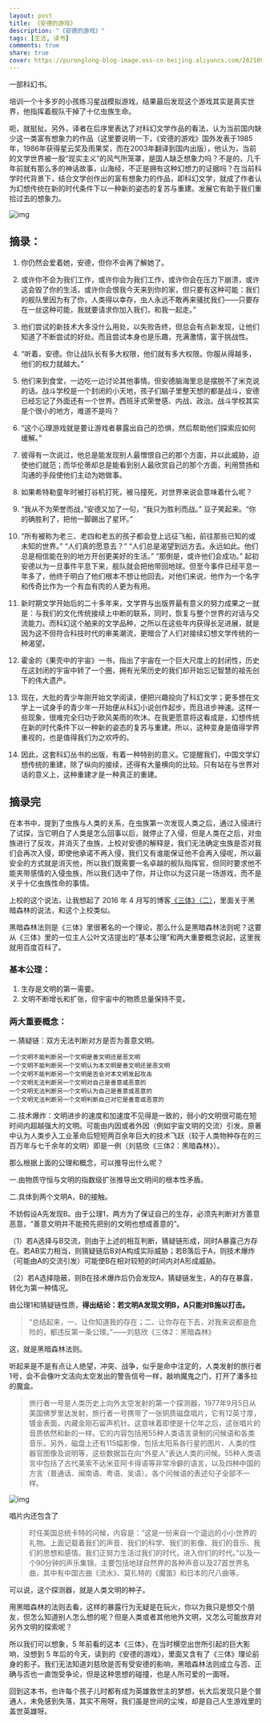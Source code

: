 ```yaml
---
layout: post
title: 《安德的游戏》
description: "《安德的游戏》"
tags: [生活, 读书]
comments: true
share: true
cover: https://puronglong-blog-image.oss-cn-beijing.aliyuncs.com/20210909110657.png
---
```


一部科幻书。

<!-- more -->

培训一个十多岁的小孩练习星战模拟游戏，结果最后发现这个游戏其实是真实世界，他指挥着舰队干掉了十亿虫族生命。

呃，就挺扯。另外，译者在后序里表达了对科幻文学作品的看法，认为当前国内缺少这一类富有想象力的作品（这里要说明一下，《安德的游戏》国外发表于1985年，1986年获得星云奖及雨果奖，而在2003年翻译到国内出版），他认为，当前的文学世界被一股“现实主义”的风气所笼罩，是国人缺乏想象力吗？不是的，几千年前就有那么多的神话故事，山海经，不正是拥有这种幻想力的证据吗？在当前科学时代背景下，结合文学创作出的富有想象力的作品，即科幻文学，就成了作者认为幻想传统在新的时代条件下以一种新的姿态的复苏与重建。发展它有助于我们重拾过去的想象力。

![img](https://puronglong-blog-image.oss-cn-beijing.aliyuncs.com/20210909110657.png)

## 摘录：

1. 你仍然会爱着她，安德，但你不会再了解她了。

2. 或许你不会为我们工作，或许你会为我们工作，或许你会在压力下崩溃，或许这会毁了你的生活，或许你会恨我今天来到你的家，但只要有这种可能：我们的舰队里因为有了你，人类得以幸存，虫人永远不敢再来骚扰我们——只要存在一丝这种可能，我就要请求你加入我们，和我一起走。”

3. 他们尝试的新技术大多没什么用处，以失败告终，但总会有点新发现，让他们知道了不断尝试的好处。而且尝试本身也是乐趣，充满激情，富于挑战性。

4. “听着，安德。你让战队长有多大权限，他们就有多大权限。你服从得越多，他们的权力就越大。”

5. 他们来到食堂，一边吃一边讨论其他事情。但安德脑海里总是摆脱不了米克说的话。战斗学校是一个封闭的小天地，孩子们脑子里整天想的都是战斗，安德已经忘记了外面还有一个世界。西班牙式荣誉感、内战、政治。战斗学校其实是个很小的地方，难道不是吗？

6. “这个心理游戏就是要让游戏者暴露出自己的恐惧，然后帮助他们探索应如何缓解。”

7. 彼得有一次说过，他总是能发现别人最憎恨自己的那个方面，并以此威胁，迫使他们就范；而华伦蒂却总是能看到别人最欣赏自己的那个方面，利用赞扬和沟通的手段使他们主动为她做事。

8. 如果希特勒童年时被打谷机打死，被马撞死，对世界来说会意味着什么呢？

9. “我从不为荣誉而战，”安德又加了一句，“我只为胜利而战。” 豆子笑起来。“你的确胜利了，把他一脚踢出了星环。”

10. “所有被称为老三、老四和老五的孩子都会登上远征飞船，前往那些已知的或未知的世界。” “人们真的愿意去？” “人们总是渴望到远方去。永远如此。他们总是相信能在别的地方开创更美好的生活。” “那倒是，或许他们会成功。” 起初安德以为一旦事件平息下来，舰队就会把他带回地球。但至今事件已经平息一年多了，他终于明白了他们根本不想让他回去。对他们来说，他作为一个名字和传奇比作为一个有血有肉的人更为有用。

11. 新时期文学开始后的二十多年来，文学界与出版界最有意义的努力成果之一就是：与我们的文化传统接续上中断的联系，同时，恢复与整个世界的对话与交流能力。而科幻这个舶来的文学品种，之所以在这些年内获得长足进展，就是因为这不但符合科技时代的审美潮流，更暗合了人们对接续幻想文学传统的一种渴望。

12. 霍金的《果壳中的宇宙》一书，指出了宇宙在一个巨大尺度上的封闭性，历史在这封闭的宇宙中转了一个圈，拥有光荣历史的我们却开始忘记智慧的祖先创下的伟大遗产。

13. 现在，大批的青少年刚开始文学阅读，便把兴趣投向了科幻文学；更多想在文学上一试身手的青少年一开始便从科幻小说创作起步，而且进步神速。这样一些现象，很难完全归功于欧风美雨的吹沐。在我更愿意将这看成是，幻想传统在新的时代条件下以一种新的姿态的复苏与重建。所以，这种变身是值得学界重视的，也是值得我们为之欢呼的。

14. 因此，这套科幻丛书的出版，有着一种特别的意义。它提醒我们，中国文学幻想传统的重建，除了纵向的接续，还得有大量横向的比较。只有站在与世界对话的意义上，这种重建才是一种真正的重建。

## 摘录完

在本书中，提到了虫族与人类的关系，在虫族第一次发现人类之后，通过入侵进行了试探，当它明白了人类是怎么回事以后，就停止了入侵，但是人类在之后，对虫族进行了反攻，并消灭了虫族，上校对安德的解释是，我们无法确定虫族是否对我们会再次入侵，即使他承诺不再入侵，我们又有谁能保证他不会再入侵呢，所以最安全的方式就是消灭他，所以我们既需要一名卓越的舰队指挥官，但同时要求他不能夹带感情的入侵虫族，所以我们选中了你，并让你以为这只是一场游戏，而不是关乎十亿虫族性命的事情。

上校的这个说法，让我想起了 2016 年 4 月写的博客[《三体》（二）](http://www.puronglong.com/2016/04/12/%E4%B8%89%E4%BD%93(%E4%BA%8C).html)，里面关于黑暗森林的说法，和这个上校类似。

黑暗森林法则是《三体》里很著名的一个理论，那么什么是黑暗森林法则呢？这要从《三体》里的一位主人公叶文洁提出的“基本公理”和两大重要概念说起，这里我就用百度百科了。

### 基本公理：

1. 生存是文明的第一需要。
2. 文明不断增长和扩张，但宇宙中的物质总量保持不变。

### 两大重要概念：

一.猜疑链：双方无法判断对方是否为善意文明。

```
一个文明不能判断另一个文明是善文明还是恶文明
一个文明不能判断另一个文明认为本文明是善文明还是恶文明
一个文明不能判断另一个文明是否会对本文明发起攻击
一个文明无法判断另一个文明对自己是善意或恶意的
一个文明无法判断另一个文明认为自己是善意或恶意的
一个文明无法判断另一个文明判断自己对它是善意或恶意的
```

二.技术爆炸：文明进步的速度和加速度不见得是一致的，弱小的文明很可能在短时间内超越强大的文明。可能由内因或者外因（例如宇宙文明的交流）引发。原著中认为人类步入工业革命后短短两百余年巨大的技术飞跃（较于人类物种存在的三百万年与七千余年的文明）即是一例（刘慈欣《三体2：黑暗森林》）。

那么根据上面的公理和概念，可以推导出什么呢？

一.由物质守恒与文明的指数级扩张推导出文明间的根本性矛盾。

二.具体到两个文明A，B的接触。

不妨假设A先发现B。由于公理1，两方为了保证自己的生存，必须先判断对方善意恶意，“善意文明并不能预先把别的文明也想成善意的”。

（1）若A选择与B交流，则由于上述的相互判断，猜疑链形成，同时A暴露己方存在。若AB实力相当，则猜疑链后B对A构成实际威胁；若B落后于A，则技术爆炸（可能由A的交流引发）可能使B在相对较短的时间内对A形成威胁。

（2）若A选择隐蔽，则B在技术爆炸后仍会发现A，猜疑链发生，A的存在暴露，转化为第一种情况。

由公理1和猜疑链性质，**得出结论：若文明A发现文明B，A只能对B施以打击。**

> “总结起来，一、让你知道我的存在；二、让你存在下去，对我来说都是危险的，都违反第一条公理。”——刘慈欣《三体2：黑暗森林》

这，就是黑暗森林法则。

听起来是不是有点让人绝望，冲突、战争，似乎是命中注定的，人类发射的旅行者1号，会不会像叶文洁向太空发出的警告信号一样，敲响魔鬼之门，打开了潘多拉的魔盒。

> 旅行者一号是人类历史上向外太空发射的第一个探测器，1977年9月5日从美国佛罗里达发射，旅行者一号携带了一张铜质磁盘唱片，它有12英寸厚，镀金表面，内藏金刚石留声机针。这意味着即使是十亿年之后，这张唱片的音质依然和新的一样。它的内容包括用55种人类语言录制的问候语和各类音乐，另外，磁盘上还有115幅影像，包括太阳系各行星的图片、人类的性器官图像及说明等，这些数据旨在向“外星人”表达人类的问候。55种人类语言中包括了古代美索不达米亚阿卡得语等非常冷僻的语言，以及四种中国的方言（普通话、闽南语、粤语、吴语）。各个问候语的表述句子全部不一样。

![img](https://puronglong-blog-image.oss-cn-beijing.aliyuncs.com/2021-09-13-150532.jpg)

唱片内还包含了

> 时任美国总统卡特的问候，内容是：“这是一份来自一个遥远的小小世界的礼物。上面记载着我们的声音、我们的科学、我们的影像、我们的音乐、我们的思想和感情。我们正努力生活过我们的时代，进入你们的时代。”以及一个90分钟的声乐集锦，主要包括地球自然界的各种声音以及27首世界名曲，其中有中国古曲《流水》、莫扎特的《魔笛》和日本的尺八曲等。

可以说，这个探测器，就是人类文明的种子。

用黑暗森林的法则去看，这样的暴露行为无疑是在玩火，你以为我只是想交个朋友，但怎么知道别人怎么想的呢？但是人类或者其他地外文明，又怎么可能放弃对另外文明的探索呢？

所以我们可以想象，5 年前看的这本《三体》，在当时横空出世所引起的巨大影响，没想到 5 年后的今天，读到的《安德的游戏》，里面又含有了《三体》理论前身的影子。我们无法知道刘慈欣是否有受安德的影响，黑暗森林法则成立与否、正确与否也一直饱受争论，但是这种思想的碰撞，也是人所可爱的一面呀。

回到这本书，也许每个孩子儿时都有成为英雄救世主的梦想，长大后发现只是个普通人，未免感到失落，其实不用呀，我们虽是世间的尘埃，却是自己人生游戏里的盖世英雄呀。
